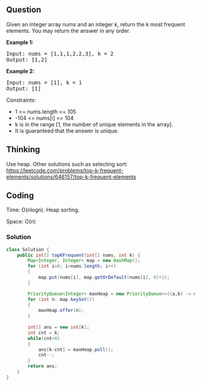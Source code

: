 ## Question
Given an integer array nums and an integer k, return the k most frequent elements. You may return the answer in any order.

**Example 1:**
<pre>
Input: nums = [1,1,1,2,2,3], k = 2
Output: [1,2]
</pre>

**Example 2:**
<pre>
Input: nums = [1], k = 1
Output: [1]
</pre>

Constraints:
* 1 <= nums.length <= 105  
* -104 <= nums[i] <= 104  
* k is in the range [1, the number of unique elements in the array].  
* It is guaranteed that the answer is unique.  


## Thinking
Use heap. Other solutions such as selecting sort: https://leetcode.com/problems/top-k-frequent-elements/solutions/646157/top-k-frequent-elements

## Coding
Time: O(nlogn). Heap sorting.

Space: O(n)

### Solution
```java
class Solution {
    public int[] topKFrequent(int[] nums, int k) {
        Map<Integer, Integer> map = new HashMap();
        for (int i=0; i<nums.length; i++)
        {
            map.put(nums[i], map.getOrDefault(nums[i], 0)+1);
        }

        PriorityQueue<Integer> maxHeap = new PriorityQueue<>((a,b) -> map.get(b) - map.get(a));
        for (int n: map.keySet())
        {
            maxHeap.offer(n);
        }
        
        int[] ans = new int[k];
        int cnt = k;
        while(cnt>0)
        {
            ans[k-cnt] = maxHeap.poll();
            cnt--;
        }
        return ans;
    }
}
```